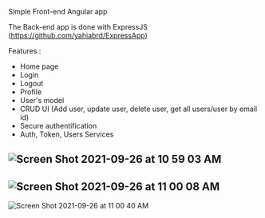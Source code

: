 Simple Front-end Angular app

The Back-end app is done with ExpressJS (https://github.com/yahiabrd/ExpressApp)

Features : 
- Home page
- Login
- Logout
- Profile
- User's model
- CRUD UI (Add user, update user, delete user, get all users/user by email id)
- Secure authentification
- Auth, Token, Users Services


![Screen Shot 2021-09-26 at 10 59 03 AM](https://user-images.githubusercontent.com/56988960/134814128-fa5b775e-d1af-4708-90da-c4ffc2f766a1.png)
---
![Screen Shot 2021-09-26 at 11 00 08 AM](https://user-images.githubusercontent.com/56988960/134814125-65b350ba-cdf4-4d85-b10d-0f5db4206fe9.png)
---
![Screen Shot 2021-09-26 at 11 00 40 AM](https://user-images.githubusercontent.com/56988960/134814123-af2b188f-b506-400c-9327-6204bec53862.png)
